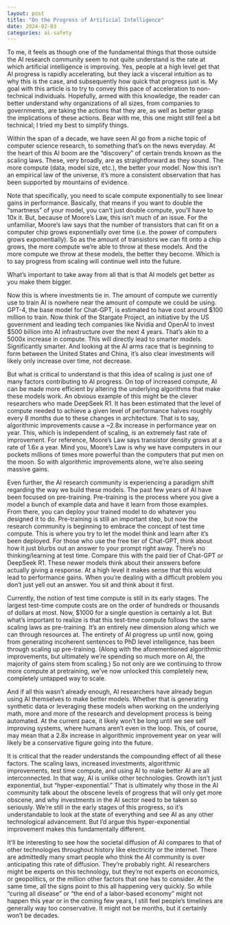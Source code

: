 ```yaml
---
layout: post
title: "On the Progress of Artificial Intelligence"
date: 2024-02-03
categories: ai-safety
---
```

To me, it feels as though one of the fundamental things that those outside the AI research community seem to not quite understand is the rate at which artificial intelligence is improving. Yes, people at a high level get that AI progress is rapidly accelerating, but they lack a visceral intuition as to why this is the case, and subsequently how quick that progress just is. My goal with this article is to try to convey this pace of acceleration to non-technical individuals. Hopefully, armed with this knowledge, the reader can better understand why organizations of all sizes, from companies to governments, are taking the actions that they are, as well as better grasp the implications of these actions. Bear with me, this one might still feel a bit technical; I tried my best to simplify things.

Within the span of a decade, we have seen AI go from a niche topic of computer science research, to something that’s on the news everyday. At the heart of this AI boom are the “discovery” of certain trends known as the scaling laws. These, very broadly, are as straightforward as they sound. The more compute (data, model size, etc.), the better your model. Now this isn’t an empirical law of the universe, it’s more a consistent observation that has been supported by mountains of evidence. 

Note that specifically, you need to scale compute exponentially to see linear gains in performance. Basically, that means if you want to double the “smartness” of your model, you can’t just double compute, you’ll have to 10x it. But, because of Moore’s Law, this isn’t much of an issue. For the unfamiliar, Moore’s law says that the number of transistors that can fit on a computer chip grows exponentially over time (i.e. the power of computers grows exponentially). So as the amount of transistors we can fit onto a chip grows, the more compute we’re able to throw at these models. And the more compute we throw at these models, the better they become. Which is to say progress from scaling will continue well into the future.

What’s important to take away from all that is that AI models get better as you make them bigger.

Now this is where investments tie in. The amount of compute we currently use to train AI is nowhere near the amount of compute we could be using. GPT-4, the base model for Chat-GPT, is estimated to have cost around $100 million to train. Now think of the Stargate Project, an initiative by the US government and leading tech companies like Nvidia and OpenAI to invest $500 billion into AI infrastructure over the next 4 years. That’s akin to a 5000x increase in compute. This will directly lead to smarter models. Significantly smarter. And looking at the AI arms race that is beginning to form between the United States and China, it’s also clear investments will likely only increase over time, not decrease.

But what is critical to understand is that this idea of scaling is just one of many factors contributing to AI progress. On top of increased compute, AI can be made more efficient by altering the underlying algorithms that make these models work. An obvious example of this might be the clever researchers who made DeepSeek R1. It has been estimated that the level of compute needed to achieve a given level of performance halves roughly every 8 months due to these changes in architecture. That is to say, algorithmic improvements cause a ~2.8x increase in performance year on year. This, which is independent of scaling, is an extremely fast rate of improvement. For reference, Moore’s Law says transistor density grows at a rate of 1.6x a year. Mind you, Moore’s Law is why we have computers in our pockets millions of times more powerful than the computers that put men on the moon. So with algorithmic improvements alone, we’re also seeing massive gains. 

Even further, the AI research community is experiencing a paradigm shift regarding the way we build these models. The past few years of AI have been focused on pre-training. Pre-training is the process where you give a model a bunch of example data and have it learn from those examples. From there, you can deploy your trained model to do whatever you designed it to do. Pre-training is still an important step, but now the research community is beginning to embrace the concept of test time compute. This is where you try to let the model think and learn after it’s been deployed. For those who use the free tier of Chat-GPT, think about how it just blurbs out an answer to your prompt right away. There’s no thinking/learning at test time. Compare this with the paid tier of Chat-GPT or DeepSeek R1. These newer models think about their answers before actually giving a response. At a high level it makes sense that this would lead to performance gains. When you’re dealing with a difficult problem you don’t just yell out an answer. You sit and think about it first. 

Currently, the notion of test time compute is still in its early stages. The largest test-time compute costs are on the order of hundreds or thousands of dollars at most. Now, $1000 for a single question is certainly a lot. But what’s important to realize is that this test-time compute follows the same scaling laws as pre-training. It’s an entirely new dimension along which we can through resources at. The entirety of AI progress up until now, going from generating incoherent sentences to PhD level intelligence, has been through scaling up pre-training. (Along with the aforementioned algorithmic improvements, but ultimately we’re spending so much more on AI, the majority of gains stem from scaling.) So not only are we continuing to throw more compute at pretraining, we’ve now unlocked this completely new, completely untapped way to scale.

And if all this wasn’t already enough, AI researchers have already begun using AI themselves to make better models. Whether that is generating synthetic data or leveraging these models when working on the underlying math, more and more of the research and development process is being automated. At the current pace, it likely won’t be long until we see self improving systems, where humans aren’t even in the loop. This, of course, may mean that a 2.8x increase in algorithmic improvement year on year will likely be a conservative figure going into the future. 

It is critical that the reader understands the compounding effect of all these factors. The scaling laws, increased investments, algorithmic improvements, test time compute, and using AI to make better AI are all interconnected. In that way, AI is unlike other technologies. Growth isn’t just exponential, but “hyper-exponential.” That is ultimately why those in the AI community talk about the obscene levels of progress that will only get more obscene, and why investments in the AI sector need to be taken so seriously. We’re still in the early stages of this progress, so it’s understandable to look at the state of everything and see AI as any other technological advancement. But I’d argue this hyper-exponential improvement makes this fundamentally different.

It’ll be interesting to see how the societal diffusion of AI compares to that of other technologies throughout history like electricity or the internet. There are admittedly many smart people who think the AI community is over anticipating this rate of diffusion. They’re probably right. AI researchers might be experts on this technology, but they’re not experts on economics, or geopolitics, or the million other factors that one has to consider. At the same time, all the signs point to this all happening very quickly. So while “curing all disease” or “the end of a labor-based economy” might not happen this year or in the coming few years, I still feel people’s timelines are generally way too conservative. It might not be months, but it certainly won’t be decades. 
